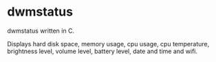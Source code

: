 # dwmstatus

dwmstatus written in C.

Displays hard disk space, memory usage, cpu usage, cpu temperature, brightness level, volume level, battery level, date and time and wifi.
